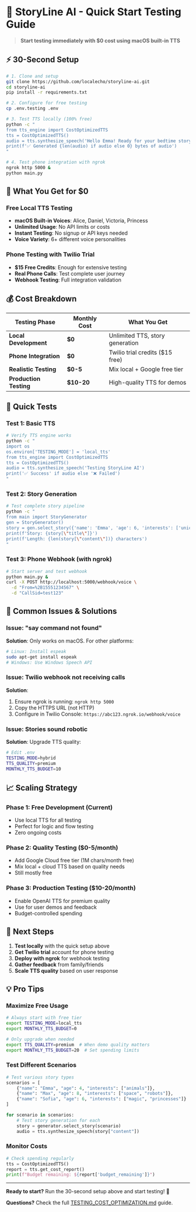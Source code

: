 # 🚀 StoryLine AI - Quick Start Testing Guide

> **Start testing immediately with $0 cost using macOS built-in TTS**

## ⚡ 30-Second Setup

```bash
# 1. Clone and setup
git clone https://github.com/localecho/storyline-ai.git
cd storyline-ai
pip install -r requirements.txt

# 2. Configure for free testing  
cp .env.testing .env

# 3. Test TTS locally (100% free)
python -c "
from tts_engine import CostOptimizedTTS
tts = CostOptimizedTTS()
audio = tts.synthesize_speech('Hello Emma! Ready for your bedtime story?')
print(f'✅ Generated {len(audio) if audio else 0} bytes of audio')
"

# 4. Test phone integration with ngrok
ngrok http 5000 &
python main.py
```

## 🎯 What You Get for $0

### Free Local TTS Testing
- **macOS Built-in Voices**: Alice, Daniel, Victoria, Princess
- **Unlimited Usage**: No API limits or costs
- **Instant Testing**: No signup or API keys needed
- **Voice Variety**: 6+ different voice personalities

### Phone Testing with Twilio Trial
- **$15 Free Credits**: Enough for extensive testing
- **Real Phone Calls**: Test complete user journey
- **Webhook Testing**: Full integration validation

## 💰 Cost Breakdown

| Testing Phase | Monthly Cost | What You Get |
|---------------|--------------|--------------|
| **Local Development** | **$0** | Unlimited TTS, story generation |
| **Phone Integration** | **$0** | Twilio trial credits ($15 free) |
| **Realistic Testing** | **$0-5** | Mix local + Google free tier |
| **Production Testing** | **$10-20** | High-quality TTS for demos |

## 🧪 Quick Tests

### Test 1: Basic TTS
```bash
# Verify TTS engine works
python -c "
import os
os.environ['TESTING_MODE'] = 'local_tts'
from tts_engine import CostOptimizedTTS
tts = CostOptimizedTTS()
audio = tts.synthesize_speech('Testing StoryLine AI')
print('✅ Success' if audio else '❌ Failed')
"
```

### Test 2: Story Generation
```bash
# Test complete story pipeline
python -c "
from main import StoryGenerator
gen = StoryGenerator()
story = gen.select_story({'name': 'Emma', 'age': 6, 'interests': ['unicorns']})
print(f'Story: {story[\"title\"]}')
print(f'Length: {len(story[\"content\"])} characters')
"
```

### Test 3: Phone Webhook (with ngrok)
```bash
# Start server and test webhook
python main.py &
curl -X POST http://localhost:5000/webhook/voice \
  -d "From=%2B15551234567" \
  -d "CallSid=test123"
```

## 🔧 Common Issues & Solutions

### Issue: "say command not found"
**Solution**: Only works on macOS. For other platforms:
```bash
# Linux: Install espeak
sudo apt-get install espeak
# Windows: Use Windows Speech API
```

### Issue: Twilio webhook not receiving calls
**Solution**: 
1. Ensure ngrok is running: `ngrok http 5000`
2. Copy the HTTPS URL (not HTTP)
3. Configure in Twilio Console: `https://abc123.ngrok.io/webhook/voice`

### Issue: Stories sound robotic
**Solution**: Upgrade TTS quality:
```bash
# Edit .env
TESTING_MODE=hybrid
TTS_QUALITY=premium
MONTHLY_TTS_BUDGET=10
```

## 📈 Scaling Strategy

### Phase 1: Free Development (Current)
- Use local TTS for all testing
- Perfect for logic and flow testing
- Zero ongoing costs

### Phase 2: Quality Testing ($0-5/month)
- Add Google Cloud free tier (1M chars/month free)
- Mix local + cloud TTS based on quality needs
- Still mostly free

### Phase 3: Production Testing ($10-20/month)  
- Enable OpenAI TTS for premium quality
- Use for user demos and feedback
- Budget-controlled spending

## 🎯 Next Steps

1. **Test locally** with the quick setup above
2. **Get Twilio trial** account for phone testing
3. **Deploy with ngrok** for webhook testing
4. **Gather feedback** from family/friends
5. **Scale TTS quality** based on user response

## 💡 Pro Tips

### Maximize Free Usage
```bash
# Always start with free tier
export TESTING_MODE=local_tts
export MONTHLY_TTS_BUDGET=0

# Only upgrade when needed
export TTS_QUALITY=premium  # When demo quality matters
export MONTHLY_TTS_BUDGET=20  # Set spending limits
```

### Test Different Scenarios
```python
# Test various story types
scenarios = [
    {"name": "Emma", "age": 4, "interests": ["animals"]},
    {"name": "Max", "age": 8, "interests": ["space", "robots"]},
    {"name": "Sofia", "age": 6, "interests": ["magic", "princesses"]}
]

for scenario in scenarios:
    # Test story generation for each
    story = generator.select_story(scenario)
    audio = tts.synthesize_speech(story["content"])
```

### Monitor Costs
```python
# Check spending regularly
tts = CostOptimizedTTS()
report = tts.get_cost_report()
print(f"Budget remaining: ${report['budget_remaining']}")
```

---

**Ready to start?** Run the 30-second setup above and start testing! 🚀

**Questions?** Check the full [TESTING_COST_OPTIMIZATION.md](TESTING_COST_OPTIMIZATION.md) guide.